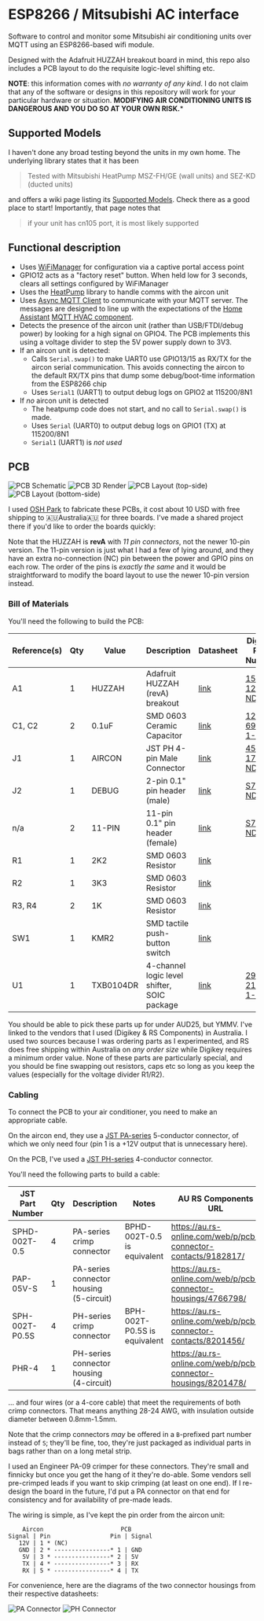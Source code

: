 # ESP8266 / Mitsubishi AC interface

Software to control and monitor some Mitsubishi air conditioning units over MQTT
using an ESP8266-based wifi module.

Designed with the Adafruit HUZZAH breakout board in mind, this repo also
includes a PCB layout to do the requisite logic-level shifting etc.

**NOTE**: this information comes with _no warranty of any kind_. I do not claim
that any of the software or designs in this repository will work for your
particular hardware or situation. **MODIFYING AIR CONDITIONING UNITS IS
DANGEROUS AND YOU DO SO AT YOUR OWN RISK.***

## Supported Models

I haven't done any broad testing beyond the units in my own home. The underlying
library states that it has been

> Tested with Mitsubishi HeatPump MSZ-FH/GE (wall units) and SEZ-KD (ducted
> units)

and offers a wiki page listing its [Supported
Models](https://github.com/SwiCago/HeatPump/wiki/Supported-models). Check there
as a good place to start! Importantly, that page notes that

> if your unit has cn105 port, it is most likely supported

## Functional description

* Uses [WiFiManager](https://github.com/tzapu/WiFiManager/tree/development) for
  configuration via a captive portal access point
* GPIO12 acts as a "factory reset" button. When held low for 3 seconds, clears
  all settings configured by WiFiManager
* Uses the [HeatPump](https://github.com/SwiCago/HeatPump) library to handle
  comms with the aircon unit
* Uses [Async MQTT Client](https://github.com/marvinroger/async-mqtt-client) to
  communicate with your MQTT server. The messages are designed to line up with
  the expectations of the [Home Assistant](https://www.home-assistant.io/) [MQTT
  HVAC component](https://www.home-assistant.io/components/climate.mqtt/).
* Detects the presence of the aircon unit (rather than USB/FTDI/debug power) by
  looking for a high signal on GPIO4. The PCB implements this using a voltage
  divider to step the 5V power supply down to 3V3.
* If an aircon unit is detected:
    * Calls `Serial.swap()` to make UART0 use GPIO13/15 as RX/TX for the aircon
      serial communication. This avoids connecting the aircon to the default
      RX/TX pins that dump some debug/boot-time information from the ESP8266
      chip
    * Uses `Serial1` (UART1) to output debug logs on GPIO2 at 115200/8N1
* If _no_ aircon unit is detected
    * The heatpump code does not start, and no call to `Serial.swap()` is made.
    * Uses `Serial` (UART0) to output debug logs on GPIO1 (TX) at 115200/8N1
    * `Serial1` (UART1) is *not used*

## PCB

![PCB Schematic](docs/images/pcb-schematic.svg)
![PCB 3D Render](docs/images/pcb-render.png?raw=true)
![PCB Layout (top-side)](docs/images/pcb-layout-top.png?raw=true)
![PCB Layout (bottom-side)](docs/images/pcb-layout-bottom.png?raw=true)

I used [OSH Park](https://oshpark.com/) to fabricate these PCBs, it cost about
10 USD with free shipping to 🇦🇺Australia🇦🇺 for three boards. I've made a shared
project there if you'd like to order the boards quickly: [](https://oshpark.com/shared_projects/LMoDw6sM)

Note that the HUZZAH is **revA** with _11 pin connectors_, not the newer 10-pin
version. The 11-pin version is just what I had a few of lying around, and they
have an extra no-connection (NC) pin between the power and GPIO pins on each
row. The order of the pins is _exactly the same_ and it would be straightforward
to modify the board layout to use the newer 10-pin version instead.

### Bill of Materials

You'll need the following to build the PCB:

| Reference(s) | Qty   | Value       | Description                                 | Datasheet                                                           | Digikey Part Number                                                                                                             | RS Components P/N                                                                          |
| ------------ | ----- | ----------- | -----------                                 | ---------                                                           | --------------------                                                                                                            | --------------------                                                                       |
| A1           | 1     | HUZZAH      | Adafruit HUZZAH (revA) breakout             | [link](https://learn.adafruit.com/adafruit-huzzah-esp8266-breakout) | [1528-1223-ND](https://www.digikey.com.au/product-detail/en/adafruit-industries-llc/2471/1528-1223-ND/5355489)                  |                                                                                            |
| C1, C2       | 2     | 0.1uF       | SMD 0603 Ceramic Capacitor                  | [link]()                                                            | [1276-6994-1-ND](https://www.digikey.com.au/product-detail/en/samsung-electro-mechanics/CL10B104KB85PNL/1276-6994-1-ND/7320636) |                                                                                            |
| J1           | 1     | AIRCON      | JST PH 4-pin Male Connector                 | [link](http://www.jst-mfg.com/product/pdf/eng/ePH.pdf)              | [455-1721-ND](https://www.digikey.com.au/product-detail/en/jst-sales-america-inc/S4B-PH-K-S(LF)(SN)/455-1721-ND/926628)         |                                                                                            |
| J2           | 1     | DEBUG       | 2-pin 0.1" pin header (male)                | [link]()                                                            | [S7000-ND](https://www.digikey.com.au/product-detail/en/sullins-connector-solutions/PPTC021LFBN-RC/S7000-ND/810142)             |                                                                                            |
| n/a          | 2     | 11-PIN      | 11-pin 0.1" pin header (female)             | [link]()                                                            | [S7009-ND](https://www.digikey.com.au/product-detail/en/sullins-connector-solutions/PPTC111LFBN-RC/S7009-ND/810150)             |                                                                                            |
| R1           | 1     | 2K2         | SMD 0603 Resistor                           | [link]()                                                            |                                                                                                                                 | [679-0112](https://au.rs-online.com/web/p/surface-mount-fixed-resistors/6790112/?sra=pstk) |
| R2           | 1     | 3K3         | SMD 0603 Resistor                           | [link]()                                                            |                                                                                                                                 | [679-0311](https://au.rs-online.com/web/p/surface-mount-fixed-resistors/6790311/?sra=pstk) |
| R3, R4       | 2     | 1K          | SMD 0603 Resistor                           | [link]()                                                            |                                                                                                                                 | [678-9875](https://au.rs-online.com/web/p/surface-mount-fixed-resistors/6789875/?sra=pstk) |
| SW1          | 1     | KMR2        | SMD tactile push-button switch              | [link](https://www.ckswitches.com/media/1479/kmr2.pdf)              |                                                                                                                                 | [135-9490](https://au.rs-online.com/web/p/tactile-switches/1359490/)                       |
| U1           | 1     | TXB0104DR   | 4-channel logic level shifter, SOIC package | [link](http://www.ti.com/lit/ds/symlink/txb0104.pdf)                | [296-21928-1-ND](https://www.digikey.com.au/product-detail/en/texas-instruments/TXB0104DR/296-21928-1-ND/1629281)               |                                                                                            |

You should be able to pick these parts up for under AUD25, but YMMV. I've linked
to the vendors that I used (Digikey & RS Components) in Australia. I used two
sources because I was ordering parts as I experimented, and RS does free
shipping within Australia on _any order size_ while Digikey requires a minimum
order value. None of these parts are particularly special, and you should be
fine swapping out resistors, caps etc so long as you keep the values (especially
for the voltage divider R1/R2).

### Cabling

To connect the PCB to your air conditioner, you need to make an appropriate
cable.

On the aircon end, they use a [JST
PA-series](http://www.jst-mfg.com/product/pdf/eng/ePA-F.pdf) 5-conductor
connector, of which we only need four (pin 1 is a +12V output that is
unnecessary here).

On the PCB, I've used a [JST
PH-series](http://www.jst-mfg.com/product/pdf/eng/ePH.pdf) 4-conductor
connector. 

You'll need the following parts to build a cable:

| JST Part Number | Qty | Description                             | Notes                        | AU RS Components URL                                           |
| -----------     | --- | -----------                             | -----                        | --------------------                                           |
| SPHD-002T-0.5   | 4   | PA-series crimp connector               | BPHD-002T-0.5 is equivalent  | https://au.rs-online.com/web/p/pcb-connector-contacts/9182817/ |
| PAP-05V-S       | 1   | PA-series connector housing (5-circuit) |                              | https://au.rs-online.com/web/p/pcb-connector-housings/4766798/ |
| SPH-002T-P0.5S  | 4   | PH-series crimp connector               | BPH-002T-P0.5S is equivalent | https://au.rs-online.com/web/p/pcb-connector-contacts/8201456/ |
| PHR-4           | 1   | PH-series connector housing (4-circuit) |                              | https://au.rs-online.com/web/p/pcb-connector-housings/8201478/ |

... and four wires (or a 4-core cable) that meet the requirements of both crimp
connectors. That means anything 28-24 AWG, with insulation outside diameter
between 0.8mm-1.5mm.

Note that the crimp connectors _may_ be offered in a `B`-prefixed part number
instead of `S`; they'll be fine, too, they're just packaged as individual parts
in bags rather than on a long metal strip.

I used an Engineer PA-09 crimper for these connectors. They're small and
finnicky but once you get the hang of it they're do-able. Some vendors sell
pre-crimped leads if you want to skip crimping (at least on one end). If I
re-design the board in the future, I'd put a PA connector on that end for
consistency and for availability of pre-made leads.

The wiring is simple, as I've kept the pin order from the aircon unit:

``` text
    Aircon                      PCB
Signal | Pin                 Pin | Signal
   12V | 1 * (NC)
   GND | 2 * ----------------* 1 | GND
    5V | 3 * ----------------* 2 | 5V
    TX | 4 * ----------------* 3 | RX
    RX | 5 * ----------------* 4 | TX
```

For convenience, here are the diagrams of the two connector housings from their
respective datasheets:

![PA Connector](docs/images/pa-connector.png?raw=true)
![PH Connector](docs/images/ph-connector.png?raw=true)
